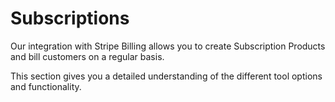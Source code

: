 # Subscriptions

Our integration with Stripe Billing allows you to create Subscription Products and bill customers on a regular basis.

This section gives you a detailed understanding of the different tool options and functionality.
